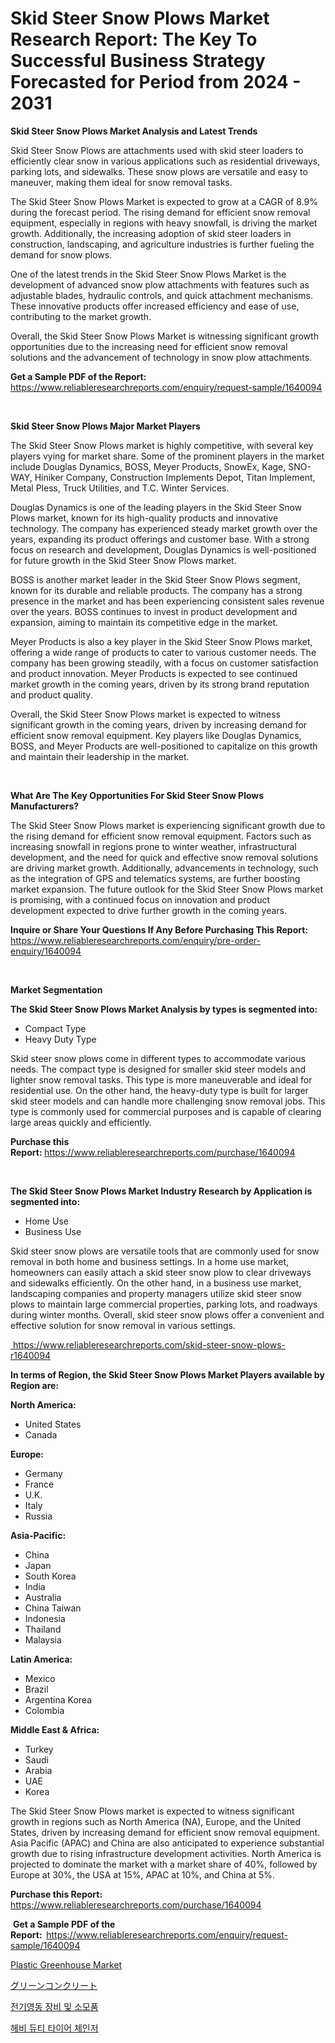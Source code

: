 <p><h1>Skid Steer Snow Plows Market Research Report: The Key To Successful Business Strategy Forecasted for Period from 2024 - 2031</h1></p><p><strong>Skid Steer Snow Plows Market Analysis and Latest Trends</strong></p>
<p><p>Skid Steer Snow Plows are attachments used with skid steer loaders to efficiently clear snow in various applications such as residential driveways, parking lots, and sidewalks. These snow plows are versatile and easy to maneuver, making them ideal for snow removal tasks.</p><p>The Skid Steer Snow Plows Market is expected to grow at a CAGR of 8.9% during the forecast period. The rising demand for efficient snow removal equipment, especially in regions with heavy snowfall, is driving the market growth. Additionally, the increasing adoption of skid steer loaders in construction, landscaping, and agriculture industries is further fueling the demand for snow plows.</p><p>One of the latest trends in the Skid Steer Snow Plows Market is the development of advanced snow plow attachments with features such as adjustable blades, hydraulic controls, and quick attachment mechanisms. These innovative products offer increased efficiency and ease of use, contributing to the market growth.</p><p>Overall, the Skid Steer Snow Plows Market is witnessing significant growth opportunities due to the increasing need for efficient snow removal solutions and the advancement of technology in snow plow attachments.</p></p>
<p><strong>Get a Sample PDF of the Report:&nbsp;</strong> <a href="https://www.reliableresearchreports.com/enquiry/request-sample/1640094">https://www.reliableresearchreports.com/enquiry/request-sample/1640094</a></p>
<p>&nbsp;</p>
<p><strong>Skid Steer Snow Plows Major Market Players</strong></p>
<p><p>The Skid Steer Snow Plows market is highly competitive, with several key players vying for market share. Some of the prominent players in the market include Douglas Dynamics, BOSS, Meyer Products, SnowEx, Kage, SNO-WAY, Hiniker Company, Construction Implements Depot, Titan Implement, Metal Pless, Truck Utilities, and T.C. Winter Services.</p><p>Douglas Dynamics is one of the leading players in the Skid Steer Snow Plows market, known for its high-quality products and innovative technology. The company has experienced steady market growth over the years, expanding its product offerings and customer base. With a strong focus on research and development, Douglas Dynamics is well-positioned for future growth in the Skid Steer Snow Plows market.</p><p>BOSS is another market leader in the Skid Steer Snow Plows segment, known for its durable and reliable products. The company has a strong presence in the market and has been experiencing consistent sales revenue over the years. BOSS continues to invest in product development and expansion, aiming to maintain its competitive edge in the market.</p><p>Meyer Products is also a key player in the Skid Steer Snow Plows market, offering a wide range of products to cater to various customer needs. The company has been growing steadily, with a focus on customer satisfaction and product innovation. Meyer Products is expected to see continued market growth in the coming years, driven by its strong brand reputation and product quality.</p><p>Overall, the Skid Steer Snow Plows market is expected to witness significant growth in the coming years, driven by increasing demand for efficient snow removal equipment. Key players like Douglas Dynamics, BOSS, and Meyer Products are well-positioned to capitalize on this growth and maintain their leadership in the market.</p></p>
<p>&nbsp;</p>
<p><strong>What Are The Key Opportunities For Skid Steer Snow Plows Manufacturers?</strong></p>
<p><p>The Skid Steer Snow Plows market is experiencing significant growth due to the rising demand for efficient snow removal equipment. Factors such as increasing snowfall in regions prone to winter weather, infrastructural development, and the need for quick and effective snow removal solutions are driving market growth. Additionally, advancements in technology, such as the integration of GPS and telematics systems, are further boosting market expansion. The future outlook for the Skid Steer Snow Plows market is promising, with a continued focus on innovation and product development expected to drive further growth in the coming years.</p></p>
<p><strong>Inquire or Share Your Questions If Any Before Purchasing This Report:</strong> <a href="https://www.reliableresearchreports.com/enquiry/pre-order-enquiry/1640094">https://www.reliableresearchreports.com/enquiry/pre-order-enquiry/1640094</a></p>
<p>&nbsp;</p>
<p><strong>Market Segmentation</strong></p>
<p><strong>The Skid Steer Snow Plows Market Analysis by types is segmented into:</strong></p>
<p><ul><li>Compact Type</li><li>Heavy Duty Type</li></ul></p>
<p><p>Skid steer snow plows come in different types to accommodate various needs. The compact type is designed for smaller skid steer models and lighter snow removal tasks. This type is more maneuverable and ideal for residential use. On the other hand, the heavy-duty type is built for larger skid steer models and can handle more challenging snow removal jobs. This type is commonly used for commercial purposes and is capable of clearing large areas quickly and efficiently.</p></p>
<p><strong>Purchase this Report:&nbsp;</strong><a href="https://www.reliableresearchreports.com/purchase/1640094">https://www.reliableresearchreports.com/purchase/1640094</a></p>
<p>&nbsp;</p>
<p><strong>The Skid Steer Snow Plows Market Industry Research by Application is segmented into:</strong></p>
<p><ul><li>Home Use</li><li>Business Use</li></ul></p>
<p><p>Skid steer snow plows are versatile tools that are commonly used for snow removal in both home and business settings. In a home use market, homeowners can easily attach a skid steer snow plow to clear driveways and sidewalks efficiently. On the other hand, in a business use market, landscaping companies and property managers utilize skid steer snow plows to maintain large commercial properties, parking lots, and roadways during winter months. Overall, skid steer snow plows offer a convenient and effective solution for snow removal in various settings.</p></p>
<p><a href="https://www.reliableresearchreports.com/skid-steer-snow-plows-r1640094">&nbsp;https://www.reliableresearchreports.com/skid-steer-snow-plows-r1640094</a></p>
<p><strong>In terms of Region, the Skid Steer Snow Plows Market Players available by Region are:</strong></p>
<p>
    <p> <strong> North America: </strong>
        <ul>
            <li>United States</li>
            <li>Canada</li>
        </ul>
        </p> 
    <p> <strong> Europe: </strong>
        <ul>
            <li>Germany</li>
            <li>France</li>
            <li>U.K.</li>
            <li>Italy</li>
            <li>Russia</li>
        </ul>
        </p> 
    <p> <strong> Asia-Pacific: </strong>
        <ul>
            <li>China</li>
            <li>Japan</li>
            <li>South Korea</li>
            <li>India</li>
            <li>Australia</li>
            <li>China Taiwan</li>
            <li>Indonesia</li>
            <li>Thailand</li>
            <li>Malaysia</li>
        </ul>
        </p> 
    <p> <strong> Latin America: </strong>
        <ul>
            <li>Mexico</li>
            <li>Brazil</li>
            <li>Argentina Korea</li>
            <li>Colombia</li>
        </ul>
        </p> 
    <p> <strong> Middle East & Africa: </strong>
        <ul>
            <li>Turkey</li>
            <li>Saudi</li>
            <li>Arabia</li>
            <li>UAE</li>
            <li>Korea</li>
        </ul>
    </p>
    </p>
<p><p>The Skid Steer Snow Plows market is expected to witness significant growth in regions such as North America (NA), Europe, and the United States, driven by increasing demand for efficient snow removal equipment. Asia Pacific (APAC) and China are also anticipated to experience substantial growth due to rising infrastructure development activities. North America is projected to dominate the market with a market share of 40%, followed by Europe at 30%, the USA at 15%, APAC at 10%, and China at 5%.</p></p>
<p><strong>Purchase this Report: </strong><a href="https://www.reliableresearchreports.com/purchase/1640094">https://www.reliableresearchreports.com/purchase/1640094</a></p>
<p>&nbsp;<strong>Get a Sample PDF of the Report:&nbsp;&nbsp;</strong><a href="https://www.reliableresearchreports.com/enquiry/request-sample/1640094">https://www.reliableresearchreports.com/enquiry/request-sample/1640094</a></p>
<p><strong></strong></p>
<p><p><a href="https://github.com/RichRobinson5/Market-Research-Report-List-4/blob/main/plastic-greenhouse-market.md">Plastic Greenhouse Market</a></p><p><a href="https://github.com/oqoeusbvpadwjs08/Market-Research-Report-List-2/blob/main/963665652996.md">グリーンコンクリート</a></p><p><a href="https://medium.com/@monserratemohr/%EC%A0%84%EA%B8%B0-%EC%98%81%EB%8F%99%EC%9E%A5%EC%B9%98-%EB%B0%8F-%EC%9A%A9%ED%92%88-%EC%8B%9C%EC%9E%A5-%EC%A1%B0%EC%82%AC-%EB%B3%B4%EA%B3%A0%EC%84%9C-2024%EB%85%84%EB%B6%80%ED%84%B0-2031%EB%85%84%EA%B9%8C%EC%A7%80%EC%9D%98-%EC%97%AD%EC%82%AC-%EB%B0%8F-%EC%98%88%EC%B8%A1-9fb7e60c9ce5">전기영동 장비 및 소모품</a></p><p><a href="https://github.com/sougarounis/Market-Research-Report-List-3/blob/main/685263648852.md">헤비 듀티 타이어 체인저</a></p></p>